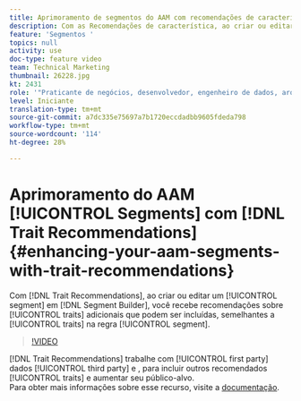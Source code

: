 ```yaml
---
title: Aprimoramento de segmentos do AAM com recomendações de características
description: Com as Recomendações de característica, ao criar ou editar um segmento no Construtor de segmento, você recebe recomendações sobre as características adicionais que você pode incluir, semelhantes às características na regra de segmento.
feature: 'Segmentos '
topics: null
activity: use
doc-type: feature video
team: Technical Marketing
thumbnail: 26228.jpg
kt: 2431
role: '"Praticante de negócios, desenvolvedor, engenheiro de dados, arquiteto, arquiteto de dados, administrador, líder"'
level: Iniciante
translation-type: tm+mt
source-git-commit: a7dc335e75697a7b1720eccdadbb9605fdeda798
workflow-type: tm+mt
source-wordcount: '114'
ht-degree: 28%

---
```



# Aprimoramento do AAM [!UICONTROL Segments] com [!DNL Trait Recommendations] {#enhancing-your-aam-segments-with-trait-recommendations}

Com [!DNL Trait Recommendations], ao criar ou editar um [!UICONTROL segment] em [!DNL Segment Builder], você recebe recomendações sobre [!UICONTROL traits] adicionais que podem ser incluídas, semelhantes a [!UICONTROL traits] na regra [!UICONTROL segment].

>[!VIDEO](https://video.tv.adobe.com/v/26228/?quality=12)

[!DNL Trait Recommendations] trabalhe com  [!UICONTROL first party] dados  [!UICONTROL third party] e , para incluir outros recomendados  [!UICONTROL traits] e aumentar seu público-alvo.\
Para obter mais informações sobre esse recurso, visite a [documentação](https://experiencecloud.adobe.com/resources/help/en_US/aam/trait-recommendations.html).